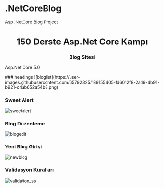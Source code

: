 # .NetCoreBlog
Asp .NetCore Blog Project
<h1 align="center">150 Derste Asp.Net Core Kampı</h1>
<h3 align="center">Blog Sitesi</h3>
<p> Asp.Net Core 5.0 </p>
### headings
![bloglist](https://user-images.githubusercontent.com/65792325/139155405-fd6012f8-2ad9-4b91-b921-c4ab652a54b8.png)

### Sweet Alert
![sweetalert](https://user-images.githubusercontent.com/65792325/139154758-25c0ee68-f58c-4abd-b70e-e53680cbb853.png)
### Blog Düzenleme
![blogedit](https://user-images.githubusercontent.com/65792325/139154767-3caac4a1-c5b4-4254-8f8f-56287813fb19.png)
### Yeni Blog Girişi
![newblog](https://user-images.githubusercontent.com/65792325/139154778-013ac53e-17fe-4e36-9050-d1a01b23d54a.png)
### Validasyon Kuralları
![validation_ss](https://user-images.githubusercontent.com/65792325/139154794-5a5560dd-e754-44ac-9dde-f581b0e234c1.png)
